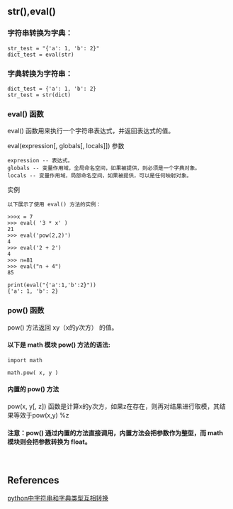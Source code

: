 ## str(),eval()
### 字符串转换为字典：
```
str_test = "{'a': 1, 'b': 2}"
dict_test = eval(str)
```
### 字典转换为字符串：
```
dict_test = {'a': 1, 'b': 2}
str_test = str(dict)
```
### eval() 函数
eval() 函数用来执行一个字符串表达式，并返回表达式的值。

eval(expression[, globals[, locals]])
参数
```
expression -- 表达式。
globals -- 变量作用域，全局命名空间，如果被提供，则必须是一个字典对象。
locals -- 变量作用域，局部命名空间，如果被提供，可以是任何映射对象。
```
实例
```
以下展示了使用 eval() 方法的实例：

>>>x = 7
>>> eval( '3 * x' )
21
>>> eval('pow(2,2)')
4
>>> eval('2 + 2')
4
>>> n=81
>>> eval("n + 4")
85

print(eval("{'a':1,'b':2}"))
{'a': 1, 'b': 2}
```
### pow() 函数
pow() 方法返回 xy（x的y次方） 的值。

#### 以下是 math 模块 pow() 方法的语法:
```
import math

math.pow( x, y )
```
#### 内置的 pow() 方法
pow(x, y[, z])
函数是计算x的y次方，如果z在存在，则再对结果进行取模，其结果等效于pow(x,y) %z

#### 注意：pow() 通过内置的方法直接调用，内置方法会把参数作为整型，而 math 模块则会把参数转换为 float。

&nbsp;
## References
[python中字符串和字典类型互相转换](https://blog.csdn.net/bcfdsagbfcisbg/article/details/78276686)
